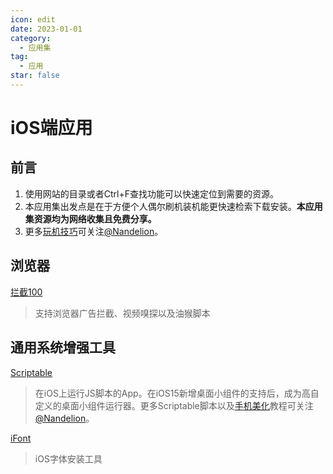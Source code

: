 ```yaml
---
icon: edit
date: 2023-01-01
category:
  - 应用集
tag:
  - 应用
star: false
---
```


# iOS端应用

## 前言

1. 使用网站的目录或者Ctrl+F查找功能可以快速定位到需要的资源。
2. 本应用集出发点是在于方便个人偶尔刷机装机能更快速检索下载安装。**本应用集资源均为网络收集且免费分享。**
3. 更多[玩机技巧](https://mp.weixin.qq.com/mp/appmsgalbum?__biz=Mzg5MDg3NzYwNg==&action=getalbum&album_id=2686321010140561411#wechat_redirect)可关注[@Nandelion](https://mp.weixin.qq.com/mp/profile_ext?action=home&__biz=Mzg5MDg3NzYwNg==)。

## 浏览器

[拦截100](https://apps.apple.com/cn/app/id1576858756)
> 支持浏览器广告拦截、视频嗅探以及油猴脚本

## 通用系统增强工具

[Scriptable](https://apps.apple.com/us/app/scriptable/id1405459188)
> 在iOS上运行JS脚本的App。在iOS15新增桌面小组件的支持后，成为高自定义的桌面小组件运行器。更多Scriptable脚本以及[手机美化](https://mp.weixin.qq.com/mp/appmsgalbum?__biz=Mzg5MDg3NzYwNg==&action=getalbum&album_id=2681301578011951105#wechat_redirect)教程可关注[@Nandelion](https://mp.weixin.qq.com/mp/profile_ext?action=home&__biz=Mzg5MDg3NzYwNg==)。

[iFont](https://apps.apple.com/cn/app/ifont-find-install-any-font/id1173222289)
> iOS字体安装工具
